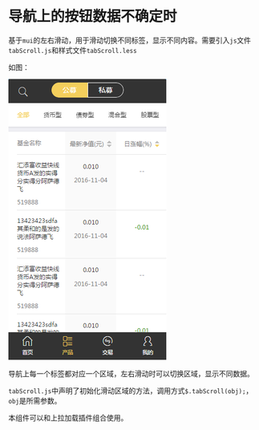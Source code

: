 # 导航上的按钮数据不确定时

基于`mui`的左右滑动，用于滑动切换不同标签，显示不同内容。需要引入`js`文件`tabScroll.js`和样式文件`tabScroll.less`

如图：

![PNG](./img/tabScroll.png)

导航上每一个标签都对应一个区域，左右滑动时可以切换区域，显示不同数据。

`tabScroll.js`中声明了初始化滑动区域的方法，调用方式`$.tabScroll(obj);`，`obj`是所需参数。

本组件可以和上拉加载插件组合使用。
